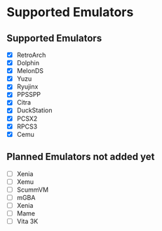 # Supported Emulators

## Supported Emulators

- [x] RetroArch
- [x] Dolphin
- [x] MelonDS
- [x] Yuzu
- [x] Ryujinx
- [x] PPSSPP
- [x] Citra
- [x] DuckStation
- [x] PCSX2
- [x] RPCS3
- [x] Cemu

## Planned Emulators not added yet

- [ ] Xenia
- [ ] Xemu
- [ ] ScummVM
- [ ] mGBA
- [ ] Xenia
- [ ] Mame
- [ ] Vita 3K